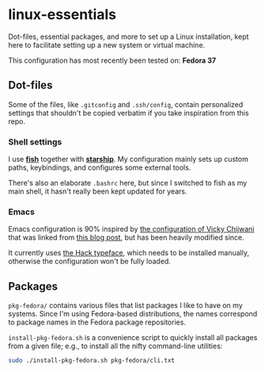 # linux-essentials

Dot-files, essential packages, and more to set up a Linux installation, kept
here to facilitate setting up a new system or virtual machine.

This configuration has most recently been tested on: **Fedora 37**


## Dot-files

Some of the files, like `.gitconfig` and `.ssh/config`, contain personalized
settings that shouldn't be copied verbatim if you take inspiration from this
repo.

### Shell settings

I use [**fish**](https://fishshell.com/) together with
[**starship**](https://starship.rs/).  My configuration mainly sets up custom
paths, keybindings, and configures some external tools.

There's also an elaborate `.bashrc` here, but since I switched to fish as my
main shell, it hasn't really been kept updated for years.

### Emacs

Emacs configuration is 90% inspired by [the configuration of Vicky
Chijwani](https://github.com/vickychijwani/dotfiles/tree/master/.emacs.d) that
was linked from [this blog
post](http://vickychijwani.me/nuggets-from-my-emacs-part-i/), but has been
heavily modified since.

It currently uses [the Hack typeface](https://sourcefoundry.org/hack/), which
needs to be installed manually, otherwise the configuration won't be fully
loaded.

## Packages

`pkg-fedora/` contains various files that list packages I like to have on my
systems.  Since I'm using Fedora-based distributions, the names correspond to
package names in the Fedora package repositories.

`install-pkg-fedora.sh` is a convenience script to quickly install all packages
from a given file; e.g., to install all the nifty command-line utilities:

```bash
sudo ./install-pkg-fedora.sh pkg-fedora/cli.txt
```
